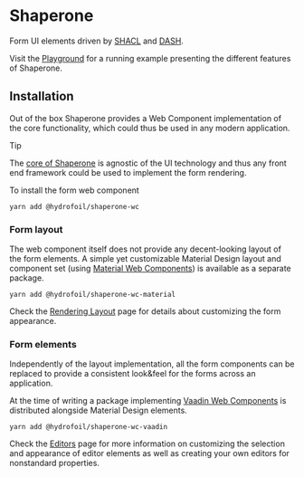 # Shaperone

Form UI elements driven by [SHACL](https://www.w3.org/TR/shacl/) and [DASH](http://datashapes.org/forms.html).

Visit the [Playground](${playground}) for a running example presenting the different features of Shaperone.

## Installation

Out of the box Shaperone provides a Web Component implementation of the core functionality, which could thus be used in any modern application.

> [!TIP]
> The [core of Shaperone](core) is agnostic of the UI technology and thus any front end framework could be used to implement the form rendering. 

To install the form web component

```
yarn add @hydrofoil/shaperone-wc
```

### Form layout

The web component itself does not provide any decent-looking layout of the form elements. A simple yet customizable Material Design layout and component set (using [Material Web Components](https://github.com/material-components/material-components-web-components)) is available as a separate package.

```
yarn add @hydrofoil/shaperone-wc-material
```

Check the [Rendering Layout](layout) page for details about customizing the form appearance.

### Form elements

Independently of the layout implementation, all the form components can be replaced to provide a consistent look&feel for the forms across an application.

At the time of writing a package implementing [Vaadin Web Components](https://vaadin.com/components) is distributed alongside Material Design elements. 

```
yarn add @hydrofoil/shaperone-wc-vaadin
``` 

Check the [Editors](editors) page for more information on customizing the selection and appearance of editor elements as well as creating your own editors for nonstandard properties.
